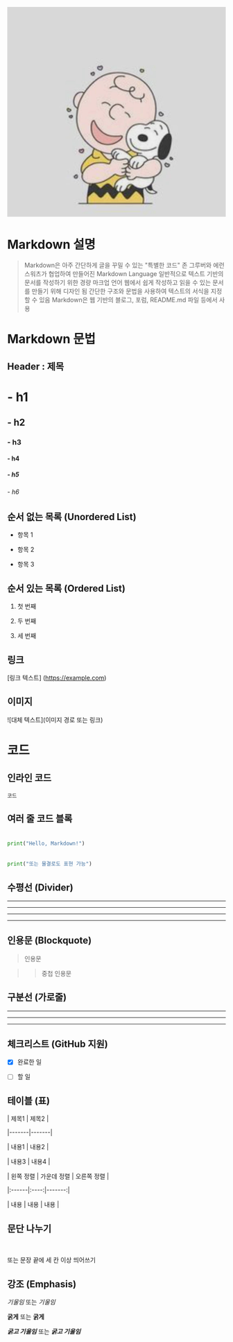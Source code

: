 ![alt 대체텍스트](./../assets/pinerts.jpg)

# Markdown 설명

> Markdown은 아주 간단하게 글을 꾸밀 수 있는 "특별한 코드"
> 존 그루버와 에런 스워츠가 협업하여 만들어진 Markdown Language
> 일반적으로 텍스트 기반의 문서를 작성하기 위한 경량 마크업 언어
> 웹에서 쉽게 작성하고 읽을 수 있는 문서를 만들기 위해 디자인 됨
> 간단한 구조와 문법을 사용하여 텍스트의 서식을 지정할 수 있음
> Markdown은 웹 기반의 블로그, 포럼, README.md 파일 등에서 사용

# Markdown 문법

## Header : 제목

# - h1

## - h2

### - h3

#### - h4

##### - h5

###### - h6

## 순서 없는 목록 (Unordered List)

- 항목 1

* 항목 2

- 항목 3

## 순서 있는 목록 (Ordered List)

1. 첫 번째

2. 두 번째

3. 세 번째

## 링크

[링크 텍스트] (https://example.com)

## 이미지

![대체 텍스트](이미지 경로 또는 링크)

# 코드

## 인라인 코드

`코드`

## 여러 줄 코드 블록

```python

print("Hello, Markdown!")

```

```python

print("또는 물결로도 표현 가능")

```

## 수평선 (Divider)

---

---

---

<hr/>

## 인용문 (Blockquote)

> 인용문

> > 중첩 인용문

## 구분선 (가로줄)

---

---

---

## 체크리스트 (GitHub 지원)

- [x] 완료한 일

- [ ] 할 일

## 테이블 (표)

| 제목1 | 제목2 |

|-------|-------|

| 내용1 | 내용2 |

| 내용3 | 내용4 |

| 왼쪽 정렬 | 가운데 정렬 | 오른쪽 정렬 |

|:------|:----:|-------:|

| 내용 | 내용 | 내용 |

## 문단 나누기

<br/>

또는 문장 끝에 세 칸 이상 띄어쓰기

## 강조 (Emphasis)

_기울임_ 또는 _기울임_

**굵게** 또는 **굵게**

**_굵고 기울임_** 또는 **_굵고 기울임_**
